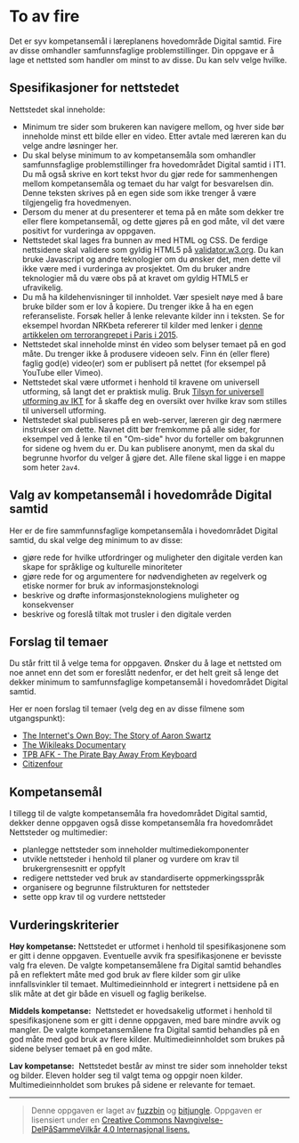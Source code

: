 # To av fire

Det er syv kompetansemål i læreplanens hovedområde Digital samtid. Fire av disse omhandler samfunnsfaglige problemstillinger. Din oppgave er å lage et nettsted som handler om minst to av disse. Du kan selv velge hvilke.

Spesifikasjoner for nettstedet
------------------------------
Nettstedet skal inneholde:
* Minimum tre sider som brukeren kan navigere mellom, og hver side bør inneholde minst ett bilde eller en video. Etter avtale med læreren kan du velge andre løsninger her.
* Du skal belyse minimum to av kompetansemåla som omhandler samfunnsfaglige problemstillinger fra hovedområdet Digital samtid i IT1. Du må også skrive en kort tekst hvor du gjør rede for sammenhengen mellom kompetansemåla og temaet du har valgt for besvarelsen din. Denne teksten skrives på en egen side som ikke trenger å være tilgjengelig fra hovedmenyen.
* Dersom du mener at du presenterer et tema på en måte som dekker tre eller flere kompetansemål, og dette gjøres på en god måte, vil det være positivt for vurderinga av oppgaven.
* Nettstedet skal lages fra bunnen av med HTML og CSS. De ferdige nettsidene skal validere som gyldig HTML5 på [validator.w3.org](https://validator.w3.org/). Du kan bruke Javascript og andre teknologier om du ønsker det, men dette vil ikke være med i vurderinga av prosjektet. Om du bruker andre teknologier må du være obs på at kravet om gyldig HTML5 er ufravikelig.
* Du må ha kildehenvisninger til innholdet. Vær spesielt nøye med å bare bruke bilder som er lov å kopiere. Du trenger ikke å ha en egen referanseliste. Forsøk heller å lenke relevante kilder inn i teksten. Se for eksempel hvordan NRKbeta refererer til kilder med lenker i [denne artikkelen om terrorangrepet i Paris i 2015](https://nrkbeta.no/2015/11/17/paris-fleip-eller-fakta/).
* Nettstedet skal inneholde minst én video som belyser temaet på en god måte. Du trenger ikke å produsere videoen selv. Finn én (eller flere) faglig god(e) video(er) som er publisert på nettet (for eksempel på YouTube eller Vimeo).
* Nettstedet skal være utformet i henhold til kravene om universell utforming, så langt det er praktisk mulig. Bruk [Tilsyn for universell utforming av IKT](http://uu.difi.no/) for å skaffe deg en oversikt over hvilke krav som stilles til universell utforming.
* Nettstedet skal publiseres på en web-server, læreren gir deg nærmere instrukser om dette. Navnet ditt bør fremkomme på alle sider, for eksempel ved å lenke til en "Om-side" hvor du forteller om bakgrunnen for sidene og hvem du er. Du kan publisere anonymt, men da skal du begrunne hvorfor du velger å gjøre det. Alle filene skal ligge i en mappe som heter `2av4`.

## Valg av kompetansemål i hovedområde Digital samtid

Her er de fire sammfunnsfaglige kompetansemåla i hovedområdet Digital samtid, du skal velge deg minimum to av disse:

 * gjøre rede for hvilke utfordringer og muligheter den digitale verden kan skape for språklige og kulturelle minoriteter
 * gjøre rede for og argumentere for nødvendigheten av regelverk og etiske normer for bruk av informasjonsteknologi
 * beskrive og drøfte informasjonsteknologiens muligheter og konsekvenser
 * beskrive og foreslå tiltak mot trusler i den digitale verden

## Forslag til temaer

Du står fritt til å velge tema for oppgaven. Ønsker du å lage et nettsted om noe annet enn det som er foreslått nedenfor, er det helt greit så lenge det dekker minimum to samfunnsfaglige kompetansemål i hovedområdet Digital samtid.

Her er noen forslag til temaer (velg deg en av disse filmene som utgangspunkt):

* [The Internet's Own Boy: The Story of Aaron Swartz](https://htmlpreview.github.io/?https://github.com/fagstoff/IT1/blob/master/Filmer/internets-own-boy.html)
* [The Wikileaks Documentary](https://htmlpreview.github.io/?https://github.com/fagstoff/IT1/blob/master/Filmer/wikileaks-documentary.html)
* [TPB AFK - The Pirate Bay Away From Keyboard](https://htmlpreview.github.io/?https://github.com/fagstoff/IT1/blob/master/Filmer/tpb-afk.html)
* [Citizenfour](http://www.vgtv.no/#!/video/116777/citizenfour)

## Kompetansemål

I tillegg til de valgte kompetansemåla fra hovedområdet Digital samtid, dekker denne oppgaven også disse kompetansemåla fra hovedområdet Nettsteder og multimedier:

* planlegge nettsteder som inneholder multimediekomponenter
* utvikle nettsteder i henhold til planer og vurdere om krav til brukergrensesnitt er oppfylt
* redigere nettsteder ved bruk av standardiserte oppmerkingsspråk
* organisere og begrunne filstrukturen for nettsteder
* sette opp krav til og vurdere nettsteder

## Vurderingskriterier

**Høy kompetanse:** Nettstedet er utformet i henhold til spesifikasjonene som er gitt i denne oppgaven. Eventuelle avvik fra spesifikasjonene er bevisste valg fra eleven. De valgte kompetansemålene fra Digital samtid behandles på en reflektert måte med god bruk av flere kilder som gir ulike innfallsvinkler til temaet. Multimedieinnhold er integrert i nettsidene på en slik måte at det gir både en visuell og faglig berikelse.

**Middels kompetanse:**  Nettstedet er hovedsakelig utformet i henhold til spesifikasjonene som er gitt i denne oppgaven, med bare mindre avvik og mangler. De valgte kompetansemålene fra Digital samtid behandles på en god måte med god bruk av flere kilder. Multimedieinnholdet som brukes på sidene belyser temaet på en god måte.

**Lav kompetanse:**  Nettstedet består av minst tre sider som inneholder tekst og bilder. Eleven holder seg til valgt tema og oppgir noen kilder. Multimedieinnholdet som brukes på sidene er relevante for temaet.

---

>Denne oppgaven er laget av [fuzzbin](https://github.com/fuzzbin) og [bitjungle](https://github.com/bitjungle).
>Oppgaven er lisensiert under en
>[Creative Commons Navngivelse-DelPåSammeVilkår 4.0 Internasjonal lisens.
](http://creativecommons.org/licenses/by-sa/4.0/)
